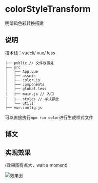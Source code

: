 # colorStyleTransform

明暗风色彩转换搭建

## 说明

技术栈：vuecli/ vue/ less

```(filePath)
├── public // 文件放置处
├── src
│   ├── App.vue
│   ├── assets
│   ├── color.js
│   ├── components
│   ├── global.less
│   ├── main.js // 入口
│   ├── styles // 样式存放
│   └── utils
├── vue.config.js
```

可以直接执行`npm run color`进行生成样式文件

## 博文

## 实现效果

(效果图有点大，wait a moment)

![效果图](https://github.com/YoRenChen/color-style-transform/docs/480_low.gif)
